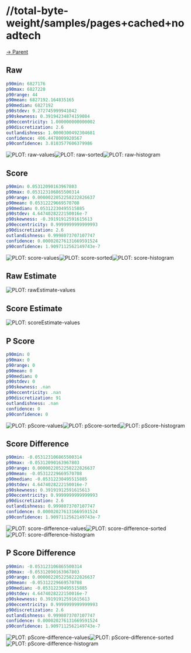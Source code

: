 
# //total-byte-weight/samples/pages+cached+noadtech

[→ Parent](../..)


## Raw


```yaml
p90min: 6827176
p90max: 6827220
p90range: 44
p90mean: 6827192.164835165
p90median: 6827192
p90stdev: 9.272745999941042
p90skewness: 0.39194234874159084
p90eccentricity: 1.000000000000002
p90discretization: 2.6
outlandishness: 1.0000300492304681
confidence: 406.4478009920567
p90confidence: 3.8103577606379986

```

![PLOT: raw-values](./raw/values.svg)![PLOT: raw-sorted](./raw/sorted.svg)![PLOT: raw-histogram](./raw/histogram.svg)
## Score


```yaml
p90min: 0.05312090163967803
p90max: 0.053123106865500314
p90range: 0.0000022052258222826637
p90mean: 0.05312229669570708
p90median: 0.05312230495515885
p90stdev: 4.6474028222150016e-7
p90skewness: -0.39191912591615613
p90eccentricity: 0.9999999999999993
p90discretization: 2.6
outlandishness: 0.9998073707107747
confidence: 0.000020276131669591524
p90confidence: 1.9097112562149743e-7

```

![PLOT: score-values](./score/values.svg)![PLOT: score-sorted](./score/sorted.svg)![PLOT: score-histogram](./score/histogram.svg)
## Raw Estimate

![PLOT: rawEstimate-values](./rawEstimate/values.svg)
## Score Estimate

![PLOT: scoreEstimate-values](./scoreEstimate/values.svg)
## P Score


```yaml
p90min: 0
p90max: 0
p90range: 0
p90mean: 0
p90median: 0
p90stdev: 0
p90skewness: .nan
p90eccentricity: .nan
p90discretization: 91
outlandishness: .nan
confidence: 0
p90confidence: 0

```

![PLOT: pScore-values](./pScore/values.svg)![PLOT: pScore-sorted](./pScore/sorted.svg)![PLOT: pScore-histogram](./pScore/histogram.svg)
## Score Difference


```yaml
p90min: -0.053123106865500314
p90max: -0.05312090163967803
p90range: 0.0000022052258222826637
p90mean: -0.05312229669570708
p90median: -0.05312230495515885
p90stdev: 4.6474028222150016e-7
p90skewness: 0.39191912591615613
p90eccentricity: 0.9999999999999993
p90discretization: 2.6
outlandishness: 0.9998073707107747
confidence: 0.000020276131669591524
p90confidence: 1.9097112562149743e-7

```

![PLOT: score-difference-values](./score-difference/values.svg)![PLOT: score-difference-sorted](./score-difference/sorted.svg)![PLOT: score-difference-histogram](./score-difference/histogram.svg)
## P Score Difference


```yaml
p90min: -0.053123106865500314
p90max: -0.05312090163967803
p90range: 0.0000022052258222826637
p90mean: -0.05312229669570708
p90median: -0.05312230495515885
p90stdev: 4.6474028222150016e-7
p90skewness: 0.39191912591615613
p90eccentricity: 0.9999999999999993
p90discretization: 2.6
outlandishness: 0.9998073707107747
confidence: 0.000020276131669591524
p90confidence: 1.9097112562149743e-7

```

![PLOT: pScore-difference-values](./pScore-difference/values.svg)![PLOT: pScore-difference-sorted](./pScore-difference/sorted.svg)![PLOT: pScore-difference-histogram](./pScore-difference/histogram.svg)